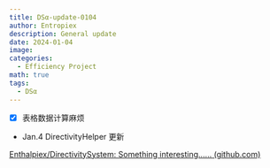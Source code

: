 ```yaml
---
title: DSα-update-0104
author: Entropiex
description: General update
date: 2024-01-04
image: 
categories:
  - Efficiency Project
math: true
tags:
  - DSα
---
```

- [x] 表格数据计算麻烦
- Jan.4 DirectivityHelper 更新

[Enthalpiex/DirectivitySystem: Something interesting...... (github.com)](https://github.com/Enthalpiex/DirectivitySystem)